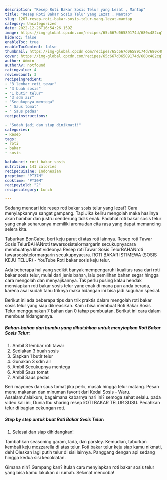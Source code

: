 ```yaml
---
description: "Resep Roti Bakar Sosis Telur yang Lezat , Mantap"
title: "Resep Roti Bakar Sosis Telur yang Lezat , Mantap"
slug: 1267-resep-roti-bakar-sosis-telur-yang-lezat-mantap
category: Uncategorized
date: 2022-12-26T16:54:26.159Z
image: https://img-global.cpcdn.com/recipes/65c667d06589174d/680x482cq70/roti-bakar-sosis-telur-foto-resep-utama.jpg
hideToc: false
enableToc: true
enableTocContent: false
thumbnail: https://img-global.cpcdn.com/recipes/65c667d06589174d/680x482cq70/roti-bakar-sosis-telur-foto-resep-utama.jpg
cover: https://img-global.cpcdn.com/recipes/65c667d06589174d/680x482cq70/roti-bakar-sosis-telur-foto-resep-utama.jpg
author: Admin
authorAv: notfound
ratingvalue: 4
reviewcount: 3
recipeingredient:
- "3 lembar roti tawar"
- "3 buah sosis"
- "1 butir telur"
- "3 sdm air"
- "Secukupnya mentega"
- " Saus tomat"
- " Saus pedas"
recipeinstructions:

- "Sudah jadi dan siap dinikmati!"
categories:
- Resep
tags:
- roti
- bakar
- sosis

katakunci: roti bakar sosis 
nutrition: 141 calories
recipecuisine: Indonesian
preptime: "PT37M"
cooktime: "PT30M"
recipeyield: "2"
recipecategory: Lunch

---
```



Sedang mencari ide resep roti bakar sosis telur yang lezat? Cara menyiapkannya sangat gampang. Tapi Jika keliru mengolah maka hasilnya akan hambar dan justru cenderung tidak enak. Padahal roti bakar sosis telur yang enak seharusnya memiliki aroma dan cita rasa yang dapat memancing selera kita.


Taburkan BonCabe, beri keju parut di atas roti lainnya. Resep roti Tawar Sosis TelurBAHANroti tawarsosistelormargarin secukupnyacara membuatnya lihat videonya Resep roti Tawar Sosis TelurBAHANroti tawarsosistelormargarin secukupnyacara. ROTI BAKAR ISTIMEWA (SOSIS KEJU TELUR) - YouTube Roti bakar sosis keju telur.

Ada beberapa hal yang sedikit banyak mempengaruhi kualitas rasa dari roti bakar sosis telur, mulai dari jenis bahan, lalu pemilihan bahan segar hingga cara mengolah dan menyajikannya. Tak perlu pusing kalau hendak menyiapkan roti bakar sosis telur yang enak di mana pun anda berada, karena asal sudah tahu triknya maka hidangan ini bisa jadi suguhan spesial.


Berikut ini ada beberapa tips dan trik praktis dalam mengolah roti bakar sosis telur yang siap dikreasikan. Kamu bisa membuat Roti Bakar Sosis Telur menggunakan 7 bahan dan 0 tahap pembuatan. Berikut ini cara dalam membuat hidangannya.

<!--inarticleads1-->

##### Bahan-bahan dan bumbu yang dibutuhkan untuk menyiapkan Roti Bakar Sosis Telur:

1. Ambil 3 lembar roti tawar
1. Sediakan 3 buah sosis
1. Siapkan 1 butir telur
1. Gunakan 3 sdm air
1. Ambil Secukupnya mentega
1. Ambil  Saus tomat
1. Ambil  Saus pedas


Beri mayones dan saus tomat jika perlu, masak hingga telur matang. Pesan menu makanan dan minuman favorit dari Kedai Sosis - Waru. Assalamu&#39;alaikum, bagaimana kabarnya hari ini? semoga sehat selalu. pada video kali ini, Dunia Ibu sharing resep ROTI BAKAR TELUR SUSU. Pecahkan telur di bagian cekungan roti. 

<!--inarticleads2-->

##### Step by step untuk buat Roti Bakar Sosis Telur:


1. Selesai dan siap dihidangkan!

Tambahkan seasoning garam, lada, dan parsley. Kemudian, taburkan kembali keju mozzarella di atas telur. Roti bakar telur keju siap kamu nikmati, deh! Oleskan lagi putih telur di sisi lainnya. Panggang dengan api sedang hingga kedua sisi kecoklatan. 

Gimana nih? Gampang kan? Itulah cara menyiapkan roti bakar sosis telur yang bisa kamu lakukan di rumah. Selamat mencoba!
